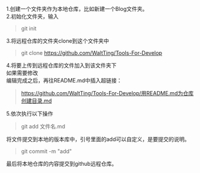 
1.创建一个文件夹作为本地仓库，比如新建一个Blog文件夹。  
2.初始化文件夹，输入
> git init

3.将远程仓库的文件夹clone到这个文件夹中
> git clone https://github.com/WaltTing/Tools-For-Develop  
 
4.将要上传到远程仓库的文件加入到该文件夹下   
如果需要修改  
编辑完成之后，再往README.md中插入超链接：

> https://github.com/WaltTing/Tools-For-Develop/用README.md为仓库创建目录.md

5.依次执行以下操作

> git add 文件名.md

将文件提交到本地的版本库中，引号里面的add可以自定义，是要提交的说明。

> git commit -m "add"

最后将本地仓库的内容提交到github远程仓库。


